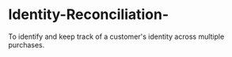 # Identity-Reconciliation-
To identify and keep track of a customer's identity across multiple purchases.
